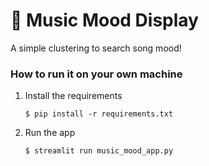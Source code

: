 # 🎈 Music Mood Display

A simple clustering to search song mood!


### How to run it on your own machine

1. Install the requirements

   ```
   $ pip install -r requirements.txt
   ```

2. Run the app

   ```
   $ streamlit run music_mood_app.py
   ```

